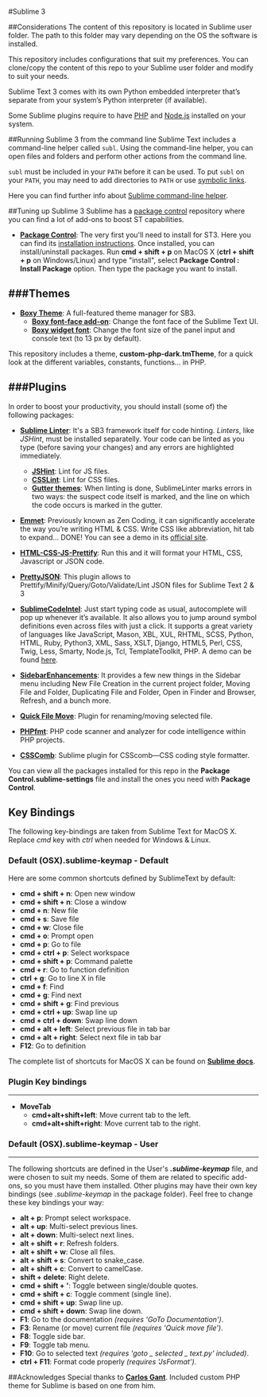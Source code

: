 #Sublime 3

##Considerations
The content of this repository is located in Sublime user folder. The path to this folder may vary depending on the OS the software is installed. 

This repository includes configurations that suit my preferences. You can clone/copy the content of this repo to your Sublime user folder and modify to suit your needs.

Sublime Text 3 comes with its own Python embedded interpreter that’s separate from your system’s Python interpreter (if available).

Some Sublime plugins require to have [PHP](http://php.net/downloads.php) and [Node.js](https://docs.npmjs.com/getting-started/installing-node) installed on your system.


##Running Sublime 3 from the command line
Sublime Text includes a command-line helper called `subl`. Using the command-line helper, you can open files and folders and perform other actions from the command line.

`subl` must be included in your `PATH` before it can be used. To put `subl` on your `PATH`, you may need to add directories to `PATH` or use [symbolic links](http://olivierlacan.com/posts/launch-sublime-text-3-from-the-command-line/).

Here you can find further info about [Sublime command-line helper](http://docs.sublimetext.info/en/latest/command_line/command_line.html).


##Tuning up Sublime 3
Sublime has a [package control](https://packagecontrol.io) repository where you can find a lot of add-ons to boost ST capabilities.

* **[Package Control](https://packagecontrol.io/)**: The very first you'll need to install for ST3. Here you can find its [installation instructions](https://packagecontrol.io/installation). Once installed, you can install/uninstall packages. Run **cmd + shift + p** on MacOS X (**ctrl + shift + p** on Windows/Linux) and type "install", select **Package Control : Install Package** option. Then type the package you want to install.


###Themes
---

* **[Boxy Theme](https://github.com/ihodev/sublime-boxy)**: A full-featured theme manager for SB3.
	* **[Boxy font-face add-on](https://packagecontrol.io/packages/Boxy%20Theme%20Addon%20-%20Font%20Face)**: Change the font face of the Sublime Text UI. 
	* **[Boxy widget font](https://packagecontrol.io/packages/Boxy%20Theme%20Addon%20-%20Widget%20Font%20Size)**: Change the font size of the panel input and console text (to 13 px by default).

This repository includes a theme, **custom-php-dark.tmTheme**, for a quick look at the different variables, constants, functions... in PHP.


###Plugins
---
In order to boost your productivity, you should install (some of) the following packages:

* **[Sublime Linter](https://packagecontrol.io/packages/SublimeLinter)**: It's a SB3 framework itself for code hinting. *Linters*, like *JSHint*, must be installed separatelly. Your code can be linted as you type (before saving your changes) and any errors are highlighted immediately.

	* **[JSHint](https://packagecontrol.io/packages/JSHint)**: Lint for JS files.
	* **[CSSLint](https://github.com/CSSLint/csslint)**: Lint for CSS files.
	* **[Gutter themes](http://www.sublimelinter.com/en/latest/gutter_themes.html)**: When linting is done, SublimeLinter marks errors in two ways: the suspect code itself is marked, and the line on which the code occurs is marked in the gutter.

* **[Emmet](https://packagecontrol.io/packages/Emmet)**: Previously known as Zen Coding, it can significantly accelerate the way you’re writing HTML & CSS. Write CSS like abbreviation, hit tab to expand… DONE! You can see a demo in its [official site](http://emmet.io/).

* **[HTML-CSS-JS-Prettify](https://packagecontrol.io/packages/HTML-CSS-JS%20Prettify)**: Run this and it will format your HTML, CSS, Javascript or JSON code.

* **[PrettyJSON](https://packagecontrol.io/packages/Pretty%20JSON)**: This plugin allows to Prettify/Minify/Query/Goto/Validate/Lint JSON files for Sublime Text 2 & 3

* **[SublimeCodeIntel](https://packagecontrol.io/packages/SublimeCodeIntel)**: Just start typing code as usual, autocomplete will pop up whenever it’s available. It also allows you to jump around symbol definitions even across files with just a click. It supports a great variety of languages like JavaScript, Mason, XBL, XUL, RHTML, SCSS, Python, HTML, Ruby, Python3, XML, Sass, XSLT, Django, HTML5, Perl, CSS, Twig, Less, Smarty, Node.js, Tcl, TemplateToolkit, PHP. A demo can be found [here](http://sublimecodeintel.github.io/SublimeCodeIntel/).

* **[SidebarEnhancements](https://packagecontrol.io/packages/SideBarEnhancements)**: It provides a few new things in the Sidebar menu including New File Creation in the current project folder, Moving File and Folder, Duplicating File and Folder, Open in Finder and Browser, Refresh, and a bunch more.

* **[Quick File Move](https://github.com/wulftone/sublime-text-quick-file-move)**: Plugin for renaming/moving selected file.

* **[PHPfmt](https://github.com/nanch/phpfmt_stable/)**: PHP code scanner and analyzer for code intelligence within PHP projects.

* **[CSSComb](https://github.com/csscomb/sublime-csscomb/)**: Sublime plugin for CSScomb—CSS coding style formatter.

You can view all the packages installed for this repo in the **Package Control.sublime-settings** file and install the ones you need with **Package Control**.


## Key Bindings

The following key-bindings are taken from Sublime Text for MacOS X. Replace *cmd* key with *ctrl* when needed for Windows & Linux.

### Default (OSX).sublime-keymap - Default

Here are some common shortcuts defined by SublimeText by default:

* **cmd + shift + n**: Open new window
* **cmd + shift + n**: Close a window
* **cmd + n**: New file
* **cmd + s**: Save file
* **cmd + w**: Close file
* **cmd + o**: Prompt open
* **cmd + p**: Go to file
* **cmd + ctrl + p**: Select workspace
* **cmd + shift + p**: Command palette
* **cmd + r**: Go to function definition
* **ctrl + g**: Go to line X in file
* **cmd + f**: Find
* **cmd + g**: Find next
* **cmd + shift + g**: Find previous
* **cmd + ctrl + up**: Swap line up
* **cmd + ctrl + down**: Swap line down
* **cmd + alt + left**: Select previous file in tab bar
* **cmd + alt + right**: Select next file in tab bar
* **F12**: Go to definition

The complete list of shortcuts for MacOS X can be found on **[Sublime docs](http://docs.sublimetext.info/en/latest/reference/keyboard_shortcuts_osx.html)**.

### Plugin Key bindings
---
* **MoveTab**
	* **cmd+alt+shift+left**: Move current tab to the left.
	* **cmd+alt+shift+right**: Move current tab to the right.

### Default (OSX).sublime-keymap - User
---
The following shortcuts are defined in the User's ***.sublime-keymap*** file, and were chosen to suit my needs. Some of them are related to specific add-ons, so you must have them installed. Other plugins may have their own key bindings (see *.sublime-keymap* in the package folder). Feel free to change these key bindings your way:

* **alt + p**: Prompt select workspace.
* **alt + up**: Multi-select previous lines.
* **alt + down**: Multi-select next lines.
* **alt + shift + r**: Refresh folders.
* **alt + shift + w**: Close all files.
* **alt + shift + s**: Convert to snake_case.
* **alt + shift + c**: Convert to camelCase.
* **shift + delete**: Right delete.
* **cmd + shift + '**: Toggle between single/double quotes.
* **cmd + shift + c**: Toggle comment (single line).
* **cmd + shift + up**: Swap line up.
* **cmd + shift + down**: Swap line down.
* **F1**: Go to the documentation *(requires 'GoTo Documentation')*.
* **F3**: Rename (or move) current file *(requires 'Quick move file')*.
* **F8**: Toggle side bar.
* **F9**: Toggle tab menu.
* **F10**: Go to selected text *(requires 'goto _ selected _ text.py' included)*.
* **ctrl + F11**: Format code properly *(requires 'JsFormat')*.


##Acknowledges
Special thanks to **[Carlos Gant](https://github.com/adael)**. Included custom PHP theme for Sublime is based on one from him.